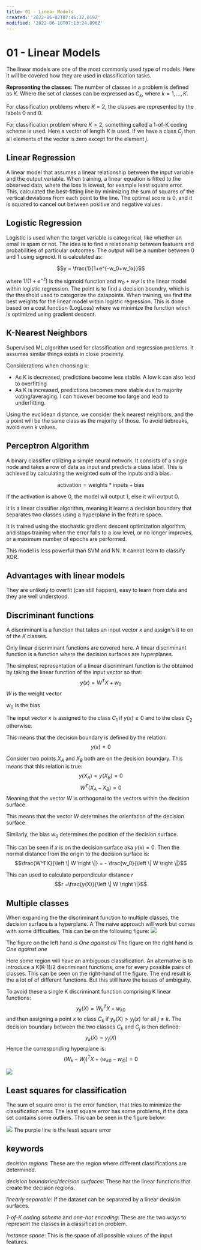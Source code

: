 ```yaml
---
title: 01 - Linear Models
created: '2022-06-02T07:46:32.019Z'
modified: '2022-06-10T07:13:24.896Z'
---
```


# 01 - Linear Models

The linear models are one of the most commonly used type of models.
Here it will be covered how they are used in classification tasks.

**Representing the classes**: 
The number of classes in a problem is defined as $K$. Where the set of classes can be expressed as $C_k$, where $k=1,\dots,K$.

For classification problems where $K=2$, the classes are represented by the labels $0$ and $0$.

For classification problem where $K>2$, something called a 1-of-K coding scheme is used. Here a vector of length $K$ is used. If we have a class $C_j$ then all elements of the vector is zero except for the element $j$.

## Linear Regression

A linear model that assumes a linear relationship between the input variable and the output variable. When training, a linear equation is fitted to the observed data, where the loss is lowest, for example least square error. This, calculated the best-fitting line by minimizing the sum of squares of the vertical deviations from each point to the line. The optimal score is 0, and it is squared to cancel out between positive and negative values.

## Logistic Regression

Logistic is used when the target variable is categorical, like whether an email is spam or not. The idea is to find a relationship between featuers and probabilities of particular outcomes. The output will be a number between 0 and 1 using sigmoid. It is calculated as:

$$y = \frac{1}{1+e^{-w_0+w_1x}}$$

where $1/(1+e^{-z})$ is the sigmoid function and $w_0+w_1x$ is the linear model within logistic regression. The point is to find a decision boundry, which is the threshold used to categorize the datapoints. When training, we find the best weights for the linear model within logistic regression. This is done based on a cost function (LogLoss) where we minimize the function which is optimized using gradient descent.

## K-Nearest Neighbors

Supervised ML algorithm used for classification and regression problems. It assumes similar things exists in close proximity.

Considerations when choosing k:
- As K is decreased, predictions become less stable. A low k can also lead to overfitting
- As K is increased, predictions becomes more stable due to majority voting/averaging. I can however become too large and lead to underfitting.

Using the euclidean distance, we consider the k nearest neighbors, and the a point will be the same class as the majority of those. To avoid tiebreaks, avoid even k values.

## Perceptron Algorithm

A binary classifier utilizing a simple neural network. It consists of a single node and takes a row of data as input and predicts a class label. This is achieved by calculating the weighted sum of the inputs and a bias.

$$\text{activation} = \text{weights} * \text{inputs} + \text{bias}$$

If the activation is above 0, the model wil output 1, else it will output 0.

It is a linear classifier algorithm, meaning it learns a decision boundary that separates two classes using a hyperplane in the feature space.

It is trained using the stochastic gradient descent optimization algorithm, and stops training when the error falls to a low level, or no longer improves, or a maximum number of epochs are performed.

This model is less powerful than SVM and NN. It cannot learn to classify XOR.

## Advantages with linear models
They are unlikely to overfit (can still happen), easy to learn from data and they are well understood.

## Discriminant functions
A discriminant is a function that takes an input vector $x$ and assign's it to on of the $K$ classes. 

Only linear discriminant functions are covered here.
A linear discriminant function is a function where the decision surfaces are hyperplanes.

The simplest representation of a linear discriminant function is the obtained by taking the linear function of the input vector so that:
$$y(x)=W^TX+w_0$$
$W$ is the weight vector

$w_0$ is the bias

The input vector $x$ is assigned to the class $C_1$ if $y(x)\geq 0$ and to the class $C_2$ otherwise.

This means that the decision boundary is defined by the relation:
$$y(x)=0$$

Consider two points $X_A$ and $X_B$ both are on the decision boundary.
This means that this relation is true:
$$y(X_A)=y(X_B)=0$$
$$W^T(X_A-X_B)=0$$
Meaning that the vector $W$ is orthogonal to the vectors within the decision surface.

This means that the vector $W$ determines the orientation of the decision surface.

Similarly, the bias $w_0$ determines the position of the decision surface.

This can be seen if $x$ is on the decision surface aka $y(x)=0$.
Then the normal distance from the origin to the decision surface is:
$$\frac{W^TX}{\left \| W \right \|} = - \frac{w_0}{\left \| W \right \|}$$

This can used to calculate perpendicular distance $r$
$$r =\frac{y(X)}{\left \| W \right \|}$$

## Multiple classes
When expanding the the discriminant function to multiple classes, the decision surface is a hyperplane. A The naive approach will work but comes with some difficulties. This can be on the following figure:
![](../attachments/stufflin.png)

The figure on the left hand is *One against all*
The figure on the right hand is *One against one*

Here some region will have an ambiguous classification.
An alternative is to introduce a K(K-1)/2 discriminant functions, one for every possible pairs of classes. This can be seen on the right-hand of the figure. The end result is the  a lot of of different functions.
But this still have the issues of ambiguity.

To avoid these a single K discriminant function comprising K linear functions:
$$y_k(X) = W_{k}^{T}X+w_{k0}$$
and then assigning a point $x$ to class $C_k$ if $y_k(X) > y_j(x)$ for all $j\neq k$. The decision boundary between the two classes $C_k$ and $C_j$ is then defined:
$$y_k(X) = y_j(X)$$
Hence the corresponding hyperplane is:
$$(W_k-W_j)^TX+(w_{k0}-{w_{j0}})=0$$

![](../attachments/stuffmul.png)

## Least squares for classification
The sum of square error is the error function, that tries to minimize the classification error.
The least square error has some problems, if the data set contains some outliers.
This can be seen in the figure below:

![](../attachments/stufflsq.png)
The purple line is the least square error

## keywords

*decision regions*: These are the region where different classifications are determined.

*decision boundaries/decision surfaces*: These har the linear functions that create the decision regions.

*linearly separable*: If the dataset can be separated by a linear decision surfaces.

*1-of-K coding scheme* and *one-hot encoding*: These are the two ways to represent the classes in a classification problem.

*Instance space*: This is the space of all possible values of the input features.

